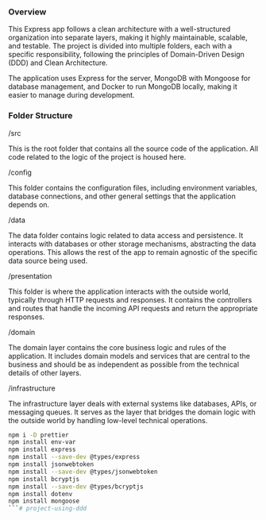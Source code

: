 ### Overview

This Express app follows a clean architecture with a well-structured organization into separate layers, making it highly maintainable, scalable, and testable. The project is divided into multiple folders, each with a specific responsibility, following the principles of Domain-Driven Design (DDD) and Clean Architecture.

The application uses Express for the server, MongoDB with Mongoose for database management, and Docker to run MongoDB locally, making it easier to manage during development. 

### Folder Structure

/src

This is the root folder that contains all the source code of the application. All code related to the logic of the project is housed here.

/config

This folder contains the configuration files, including environment variables, database connections, and other general settings that the application depends on.

/data

The data folder contains logic related to data access and persistence. It interacts with databases or other storage mechanisms, abstracting the data operations. This allows the rest of the app to remain agnostic of the specific data source being used.

/presentation

This folder is where the application interacts with the outside world, typically through HTTP requests and responses. It contains the controllers and routes that handle the incoming API requests and return the appropriate responses.

/domain

The domain layer contains the core business logic and rules of the application. It includes domain models and services that are central to the business and should be as independent as possible from the technical details of other layers.

/infrastructure

The infrastructure layer deals with external systems like databases, APIs, or messaging queues. It serves as the layer that bridges the domain logic with the outside world by handling low-level technical operations.


```bash
npm i -D prettier
npm install env-var
npm install express
npm install --save-dev @types/express
npm install jsonwebtoken
npm install --save-dev @types/jsonwebtoken
npm install bcryptjs
npm install --save-dev @types/bcryptjs
npm install dotenv
npm install mongoose
```# project-using-ddd
